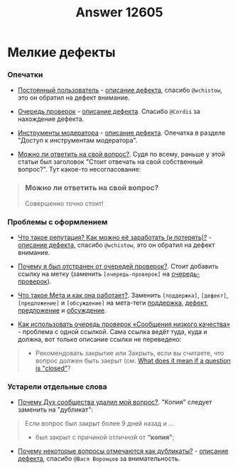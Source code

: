 ﻿---
title: "Answer 12605"
se.owner.user_id: 532877
se.owner.display_name: "Зонтик"
se.owner.link: "https://ru.meta.stackoverflow.com/users/532877/%d0%97%d0%be%d0%bd%d1%82%d0%b8%d0%ba"
se.answer_id: 12605
se.question_id: 12602
se.post_type: answer
se.is_accepted: False
---
<h1>Мелкие дефекты</h1>
<h3>Опечатки</h3>
<ul>
<li><p><a href="https://ru.stackoverflow.com/help/privileges/established-user">Постоянный пользователь</a> - <a href="https://ru.meta.stackoverflow.com/q/12053/">описание дефекта</a>, спасибо <code>@wchistow</code>, это он обратил на дефект внимание.</p>
</li>
<li><p><a href="https://ru.stackoverflow.com/help/privileges/access-review-queues">Очередь проверок</a> - <a href="https://ru.meta.stackoverflow.com/q/12021/">описание дефекта</a>. Спасибо <code>@Cordis</code> за нахождение дефекта.</p>
</li>
<li><p><a href="https://ru.stackoverflow.com/help/privileges/moderator-tools">Инструменты модератора</a> - <a href="https://ru.meta.stackoverflow.com/q/11062/">описание дефекта</a>. Опечатка в разделе &quot;Доступ к инструментам модератора&quot;.</p>
</li>
<li><p><a href="https://ru.stackoverflow.com/help/self-answer">Можно ли ответить на свой вопрос?</a>. Судя по всему, раньше у этой статьи был заголовок &quot;Стоит отвечать на свой собственный вопрос?&quot;. Тут какое-то несогласование:</p>
</li>
</ul>
<blockquote>
<h3>Можно ли ответить на свой вопрос?</h3>
<p>Совершенно точно стоит!</p>
</blockquote>
<h3>Проблемы с оформлением</h3>
<ul>
<li><p><a href="https://ru.stackoverflow.com/help/whats-reputation">Что такое репутация? Как можно её заработать (и потерять)?</a> - <a href="https://ru.meta.stackoverflow.com/q/12358/">описание дефекта</a>, спасибо <code>@wchistow</code>, это он обратил на дефект внимание.</p>
</li>
<li><p><a href="https://ru.stackoverflow.com/help/review-suspensions">Почему я был отстранен от очередей проверок?</a>. Стоит добавить ссылку на метку (заменить <code>[очередь-проверок]</code> на <a href="/questions/tagged/%d0%be%d1%87%d0%b5%d1%80%d0%b5%d0%b4%d1%8c-%d0%bf%d1%80%d0%be%d0%b2%d0%b5%d1%80%d0%be%d0%ba" class="post-tag" title="показать вопросы с меткой [очередь-проверок]" aria-label="показать вопросы с меткой [очередь-проверок]" rel="tag" aria-labelledby="tag-очередь-проверок-tooltip-container">очередь-проверок</a>).</p>
</li>
<li><p><a href="https://ru.stackoverflow.com/help/whats-meta">Что такое Мета и как она работает?</a>. Заменить <code>[поддержка]</code>, <code>[дефект]</code>, <code>[предложение]</code> и <code>[обсуждение]</code> на мета-теги <a href="/questions/tagged/%d0%bf%d0%be%d0%b4%d0%b4%d0%b5%d1%80%d0%b6%d0%ba%d0%b0" class="post-tag required-tag" title="показать вопросы с меткой [поддержка]" aria-label="показать вопросы с меткой [поддержка]" rel="tag" aria-labelledby="tag-поддержка-tooltip-container">поддержка</a>, <a href="/questions/tagged/%d0%b4%d0%b5%d1%84%d0%b5%d0%ba%d1%82" class="post-tag required-tag" title="показать вопросы с меткой [дефект]" aria-label="показать вопросы с меткой [дефект]" rel="tag" aria-labelledby="tag-дефект-tooltip-container">дефект</a>, <a href="/questions/tagged/%d0%bf%d1%80%d0%b5%d0%b4%d0%bb%d0%be%d0%b6%d0%b5%d0%bd%d0%b8%d0%b5" class="post-tag required-tag" title="показать вопросы с меткой [предложение]" aria-label="показать вопросы с меткой [предложение]" rel="tag" aria-labelledby="tag-предложение-tooltip-container">предложение</a> и <a href="/questions/tagged/%d0%be%d0%b1%d1%81%d1%83%d0%b6%d0%b4%d0%b5%d0%bd%d0%b8%d0%b5" class="post-tag required-tag" title="показать вопросы с меткой [обсуждение]" aria-label="показать вопросы с меткой [обсуждение]" rel="tag" aria-labelledby="tag-обсуждение-tooltip-container">обсуждение</a>.</p>
</li>
<li><p><a href="https://ru.stackoverflow.com/help/review-low-quality">Как использовать очередь проверок «Сообщения низкого качества»</a> - проблема с одной ссылкой. Сама ссылка ведёт туда, куда и должна, вот только описание ссылки не переведено:</p>
</li>
</ul>
<blockquote>
<ul>
<li>Рекомендовать закрытие или Закрыть, если вы считаете, что вопрос должен быть закрыт (см. <a href="https://ru.stackoverflow.com/help/closed-questions">What does it mean if a question is &quot;closed&quot;</a>?</li>
</ul>
</blockquote>
<h3>Устарели отдельные слова</h3>
<ul>
<li><a href="https://ru.stackoverflow.com/help/auto-deleted-questions">Почему Дух сообщества удалил мой вопрос?</a>. &quot;Копия&quot; следует заменить на &quot;дубликат&quot;:</li>
</ul>
<blockquote>
<p>Если вопрос был закрыт более 9 дней назад и ...</p>
<ul>
<li>был закрыт с причиной отличной от <strong>“копия”</strong>;</li>
</ul>
</blockquote>
<ul>
<li><a href="https://ru.stackoverflow.com/help/duplicates">Почему некоторые вопросы отмечаются как дубликаты?</a> - <a href="https://ru.meta.stackoverflow.com/q/11894/">описание дефекта</a>, спасибо <code>@Вася Воронцов</code> за внимательность.</li>
</ul>
